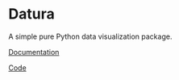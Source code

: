 # Datura

A simple pure Python data visualization package.

[Documentation](https://datura.readthedocs.io)

[Code](https://github.com/ptweir/datura)
